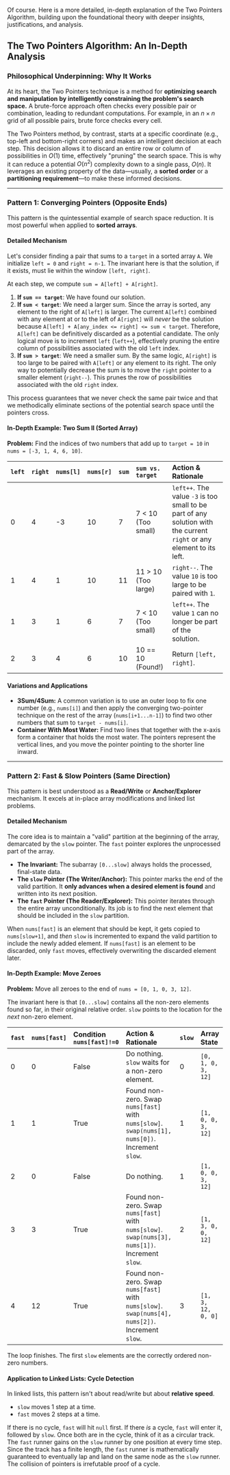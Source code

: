 Of course. Here is a more detailed, in-depth explanation of the Two Pointers Algorithm, building upon the foundational theory with deeper insights, justifications, and analysis.

## The Two Pointers Algorithm: An In-Depth Analysis

### Philosophical Underpinning: Why It Works

At its heart, the Two Pointers technique is a method for **optimizing search and manipulation by intelligently constraining the problem's search space.** A brute-force approach often checks every possible pair or combination, leading to redundant computations. For example, in an $n \times n$ grid of all possible pairs, brute force checks every cell.

The Two Pointers method, by contrast, starts at a specific coordinate (e.g., top-left and bottom-right corners) and makes an intelligent decision at each step. This decision allows it to discard an entire row or column of possibilities in $O(1)$ time, effectively "pruning" the search space. This is why it can reduce a potential $O(n^2)$ complexity down to a single pass, $O(n)$. It leverages an existing property of the data—usually, a **sorted order** or a **partitioning requirement**—to make these informed decisions.

---

### Pattern 1: Converging Pointers (Opposite Ends)

This pattern is the quintessential example of search space reduction. It is most powerful when applied to **sorted arrays**.

#### Detailed Mechanism

Let's consider finding a pair that sums to a `target` in a sorted array `A`. We initialize `left = 0` and `right = n-1`. The invariant here is that the solution, if it exists, must lie within the window `[left, right]`.

At each step, we compute `sum = A[left] + A[right]`.

1.  **If `sum == target`**: We have found our solution.
2.  **If `sum < target`**: We need a larger sum. Since the array is sorted, any element to the right of `A[left]` is larger. The current `A[left]` combined with any element at or to the left of `A[right]` will *never* be the solution because `A[left] + A[any_index <= right] <= sum < target`. Therefore, `A[left]` can be definitively discarded as a potential candidate. The only logical move is to increment `left` (`left++`), effectively pruning the entire column of possibilities associated with the old `left` index.
3.  **If `sum > target`**: We need a smaller sum. By the same logic, `A[right]` is too large to be paired with `A[left]` or any element to its right. The only way to potentially decrease the sum is to move the `right` pointer to a smaller element (`right--`). This prunes the row of possibilities associated with the old `right` index.

This process guarantees that we never check the same pair twice and that we methodically eliminate sections of the potential search space until the pointers cross.

#### In-Depth Example: Two Sum II (Sorted Array)

**Problem:** Find the indices of two numbers that add up to `target = 10` in `nums = [-3, 1, 4, 6, 10]`.

| `left` | `right` | `nums[l]` | `nums[r]` | `sum` | `sum vs. target` | Action & Rationale |
| :--- | :--- | :--- | :--- | :--- | :--- | :--- |
| 0 | 4 | -3 | 10 | 7 | 7 < 10 (Too small) | `left++`. The value `-3` is too small to be part of any solution with the current `right` or any element to its left. |
| 1 | 4 | 1 | 10 | 11 | 11 > 10 (Too large) | `right--`. The value `10` is too large to be paired with `1`. |
| 1 | 3 | 1 | 6 | 7 | 7 < 10 (Too small) | `left++`. The value `1` can no longer be part of the solution. |
| 2 | 3 | 4 | 6 | 10 | 10 == 10 (Found!) | Return `[left, right]`. |

#### Variations and Applications

* **3Sum/4Sum:** A common variation is to use an outer loop to fix one number (e.g., `nums[i]`) and then apply the converging two-pointer technique on the rest of the array (`nums[i+1...n-1]`) to find two other numbers that sum to `target - nums[i]`.
* **Container With Most Water:** Find two lines that together with the x-axis form a container that holds the most water. The pointers represent the vertical lines, and you move the pointer pointing to the shorter line inward.

---

### Pattern 2: Fast & Slow Pointers (Same Direction)

This pattern is best understood as a **Read/Write** or **Anchor/Explorer** mechanism. It excels at in-place array modifications and linked list problems.

#### Detailed Mechanism

The core idea is to maintain a "valid" partition at the beginning of the array, demarcated by the `slow` pointer. The `fast` pointer explores the unprocessed part of the array.

* **The Invariant:** The subarray `[0...slow]` always holds the processed, final-state data.
* **The `slow` Pointer (The Writer/Anchor):** This pointer marks the end of the valid partition. It **only advances when a desired element is found** and written into its next position.
* **The `fast` Pointer (The Reader/Explorer):** This pointer iterates through the entire array unconditionally. Its job is to find the next element that should be included in the `slow` partition.

When `nums[fast]` is an element that should be kept, it gets copied to `nums[slow+1]`, and *then* `slow` is incremented to expand the valid partition to include the newly added element. If `nums[fast]` is an element to be discarded, only `fast` moves, effectively overwriting the discarded element later.

#### In-Depth Example: Move Zeroes

**Problem:** Move all zeroes to the end of `nums = [0, 1, 0, 3, 12]`.

The invariant here is that `[0...slow]` contains all the non-zero elements found so far, in their original relative order. `slow` points to the location for the *next* non-zero element.

| `fast` | `nums[fast]` | Condition `nums[fast]!=0` | Action & Rationale | `slow` | Array State |
| :--- | :--- | :--- | :--- | :--- | :--- |
| 0 | 0 | False | Do nothing. `slow` waits for a non-zero element. | 0 | `[0, 1, 0, 3, 12]` |
| 1 | 1 | True | Found non-zero. Swap `nums[fast]` with `nums[slow]`. `swap(nums[1], nums[0])`. Increment `slow`. | 1 | `[1, 0, 0, 3, 12]` |
| 2 | 0 | False | Do nothing. | 1 | `[1, 0, 0, 3, 12]` |
| 3 | 3 | True | Found non-zero. Swap `nums[fast]` with `nums[slow]`. `swap(nums[3], nums[1])`. Increment `slow`. | 2 | `[1, 3, 0, 0, 12]` |
| 4 | 12 | True | Found non-zero. Swap `nums[fast]` with `nums[slow]`. `swap(nums[4], nums[2])`. Increment `slow`. | 3 | `[1, 3, 12, 0, 0]` |

The loop finishes. The first `slow` elements are the correctly ordered non-zero numbers.

#### Application to Linked Lists: Cycle Detection

In linked lists, this pattern isn't about read/write but about **relative speed**.

* `slow` moves 1 step at a time.
* `fast` moves 2 steps at a time.

If there is no cycle, `fast` will hit `null` first. If there *is* a cycle, `fast` will enter it, followed by `slow`. Once both are in the cycle, think of it as a circular track. The `fast` runner gains on the `slow` runner by one position at every time step. Since the track has a finite length, the `fast` runner is mathematically guaranteed to eventually lap and land on the same node as the `slow` runner. The collision of pointers is irrefutable proof of a cycle.